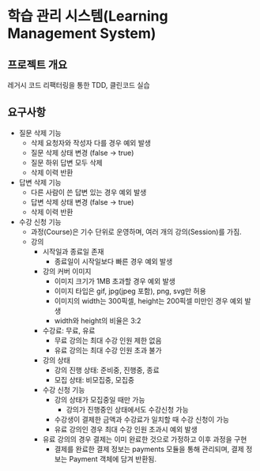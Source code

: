 # 학습 관리 시스템(Learning Management System)

## 프로젝트 개요

레거시 코드 리팩터링을 통한 TDD, 클린코드 실습

## 요구사항

- 질문 삭제 기능
    - 삭제 요청자와 작성자 다를 경우 예외 발생
    - 질문 삭제 상태 변경 (false -> true)
    - 질문 하위 답변 모두 삭제
    - 삭제 이력 반환
- 답변 삭제 기능
    - 다른 사람이 쓴 답변 있는 경우 예외 발생
    - 답변 삭제 상태 변경 (false -> true)
    - 삭제 이력 반환
- 수강 신청 기능
  - 과정(Course)은 기수 단위로 운영하며, 여러 개의 강의(Session)를 가짐.
  - 강의
    - 시작일과 종료일 존재
      - 종료일이 시작일보다 빠른 경우 예외 발생
    - 강의 커버 이미지
      - 이미지 크기가 1MB 초과할 경우 예외 발생
      - 이미지 타입은 gif, jpg(jpeg 포함), png, svg만 허용
      - 이미지의 width는 300픽셀, height는 200픽셀 미만인 경우 예외 발생
      - width와 height의 비율은 3:2
    - 수강료: 무료, 유료
      - 무료 강의는 최대 수강 인원 제한 없음
      - 유료 강의는 최대 수강 인원 초과 불가
    - 강의 상태
      - 강의 진행 상태: 준비중, 진행중, 종료
      - 모집 상태: 비모집중, 모집중
    - 수강 신청 기능
      - 강의 상태가 모집중일 때만 가능
        - 강의가 진행중인 상태에서도 수강신청 가능
      - 수강생이 결제한 금액과 수강료가 일치할 때 수강 신청이 가능
      - 유료 강의인 경우 최대 수강 인원 초과시 예외 발생
    - 유료 강의의 경우 결제는 이미 완료한 것으로 가정하고 이후 과정을 구현
      - 결제를 완료한 결제 정보는 payments 모듈을 통해 관리되며, 결제 정보는 Payment 객체에 담겨 반환됨.